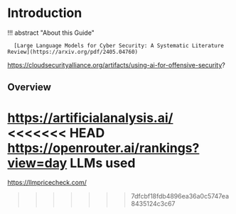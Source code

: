# Introduction

!!! abstract "About this Guide"

      [Large Language Models for Cyber Security: A Systematic Literature Review](https://arxiv.org/pdf/2405.04760)
https://cloudsecurityalliance.org/artifacts/using-ai-for-offensive-security?

## Overview

https://artificialanalysis.ai/
<<<<<<< HEAD
https://openrouter.ai/rankings?view=day LLMs used
=======
https://llmpricecheck.com/
>>>>>>> 7dfcbf18fdb4896ea36a0c5747ea8435124c3c67
